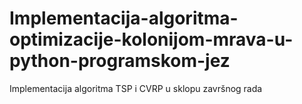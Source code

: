 # Implementacija-algoritma-optimizacije-kolonijom-mrava-u-python-programskom-jez

Implementacija algoritma TSP i CVRP u sklopu završnog rada
